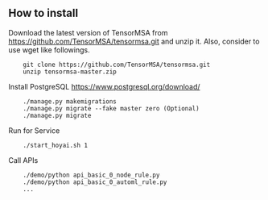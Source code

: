 ## How to install
Download the latest version of TensorMSA from https://github.com/TensorMSA/tensormsa.git and unzip it.
Also, consider to use wget like followings.
```
    git clone https://github.com/TensorMSA/tensormsa.git
    unzip tensormsa-master.zip
```
Install PostgreSQL https://www.postgresql.org/download/
```
    ./manage.py makemigrations
    ./manage.py migrate --fake master zero (Optional)
    ./manage.py migrate
```
Run for Service
```
    ./start_hoyai.sh 1
```
Call APIs
```
    ./demo/python api_basic_0_node_rule.py
    ./demo/python api_basic_0_automl_rule.py
    ...
```
